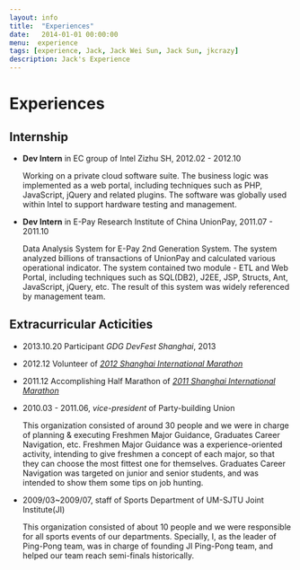 ```yaml
---
layout: info
title:  "Experiences"
date:   2014-01-01 00:00:00
menu:  experience
tags: [experience, Jack, Jack Wei Sun, Jack Sun, jkcrazy]
description: Jack's Experience
---
```


Experiences
===========

## Internship ##

* **Dev Intern** in EC group of Intel Zizhu SH, 2012.02 - 2012.10

    Working on a private cloud software suite. The
    business logic was implemented as a web portal, including techniques such as PHP,
    JavaScript, jQuery and related plugins.
    The software was globally used within Intel to support hardware testing and management.

* **Dev Intern** in E-Pay Research Institute of China UnionPay, 2011.07 - 2011.10

    Data Analysis System for E-Pay 2nd Generation System. The system analyzed
    billions of transactions of UnionPay and calculated various operational
    indicator. The system contained two module - ETL and Web Portal, including
    techniques such as SQL(DB2), J2EE, JSP, Structs, Ant, JavaScript, jQuery, etc.
    The result of this system was widely referenced by management team.

## Extracurricular Acticities ##

* 2013.10.20 Participant *GDG DevFest Shanghai*, 2013
* 2012.12 Volunteer of *[2012 Shanghai International Marathon](http://www.shmarathon.com/index.php)*
* 2011.12 Accomplishing Half Marathon of *[2011 Shanghai International Marathon](http://www.shmarathon.com/index.php)*
* 2010.03 - 2011.06, *vice-president* of Party-building Union

    This organization consisted of around 30 people and we were in charge of
    planning & executing Freshmen Major Guidance, Graduates Career Navigation, etc.
    Freshmen Major Guidance was a experience-oriented activity, intending to give freshmen a
    concept of each major, so that they can choose the most fittest one for themselves.
    Graduates Career Navigation was targeted on junior and senior students, and was intended to
    show them some tips on job hunting.

* 2009/03~2009/07, staff of Sports Department of UM-SJTU Joint Institute(JI)

    This organization consisted of about 10 people and we were responsible for all sports events of
    our departments. Specially, I, as the leader of Ping-Pong team, was in charge of founding
    JI Ping-Pong team, and helped our team reach semi-finals historically.
